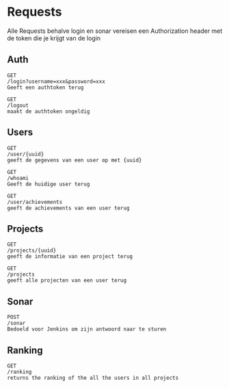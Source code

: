 
# Requests
Alle Requests behalve login en sonar vereisen een Authorization header met de token die je krijgt van de login

## Auth
```
GET
/login?username=xxx&password=xxx
Geeft een authtoken terug
```

```
GET
/logout
maakt de authtoken ongeldig
```

## Users
```
GET
/user/{uuid}
geeft de gegevens van een user op met {uuid}
```
```
GET
/whoami
Geeft de huidige user terug
```

```
GET
/user/achievements
geeft de achievements van een user terug
```

## Projects
```
GET
/projects/{uuid}
geeft de informatie van een project terug
```
```
GET
/projects
geeft alle projecten van een user terug
```

## Sonar
```
POST
/sonar
Bedoeld voor Jenkins om zijn antwoord naar te sturen
```
## Ranking
```
GET
/ranking
returns the ranking of the all the users in all projects
```


